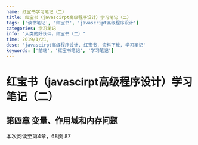 ```yaml
---
name: 红宝书学习笔记（二）
title: 红宝书（javascirpt高级程序设计）学习笔记（二）
tags: ['读书笔记', '红宝书', 'javascript高级程序设计']
categories: 学习笔记
info: "人类的好伙伴，红宝书（二）"
time: 2019/1/21,
desc: 'javascirpt高级程序设计, 红宝书, 资料下载, 学习笔记'
keywords: ['前端', '红宝书笔记', '学习笔记']
---
```


# 红宝书（javascirpt高级程序设计）学习笔记（二）

## 第四章 变量、作用域和内存问题

本次阅读至第4章，68页 87